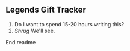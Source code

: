 ## Legends Gift Tracker


1. Do I want to spend 15-20 hours writing this?
2. *Shrug* We'll see.

End readme
